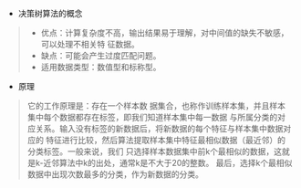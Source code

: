 * 决策树算法的概念
> 
> * 优点：计算复杂度不高，输出结果易于理解，对中间值的缺失不敏感，可以处理不相关特
    征数据。
> * 缺点：可能会产生过度匹配问题。
> * 适用数据类型：数值型和标称型。

* 原理
> 它的工作原理是：存在一个样本数
据集合，也称作训练样本集，并且样本集中每个数据都存在标签，即我们知道样本集中每一数据
与所属分类的对应关系。输入没有标签的新数据后，将新数据的每个特征与样本集中数据对应的
特征进行比较，然后算法提取样本集中特征最相似数据（最近邻）的分类标签。一般来说，我们
只选择样本数据集中前k个最相似的数据，这就是k-近邻算法中k的出处，通常k是不大于20的整数。
最后，选择k个最相似数据中出现次数最多的分类，作为新数据的分类。
